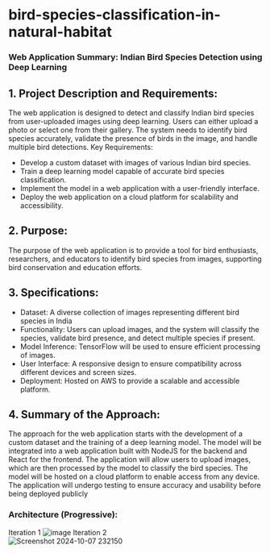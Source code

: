 # bird-species-classification-in-natural-habitat

### Web Application Summary: Indian Bird Species Detection using Deep Learning
## 1. Project Description and Requirements:
The web application is designed to detect and classify Indian bird species from user-uploaded images using deep learning. Users can either upload a photo or select one from their gallery. The system needs to identify bird species accurately, validate the presence of birds in the image, and handle multiple bird detections.
Key Requirements:
<ul>
  <li>Develop a custom dataset with images of various Indian bird species. </li>
  <li>Train a deep learning model capable of accurate bird species classification. </li>
  <li>Implement the model in a web application with a user-friendly interface. </li>
  <li>Deploy the web application on a cloud platform for scalability and accessibility. </li>
</ul>

## 2. Purpose:
The purpose of the web application is to provide a tool for bird enthusiasts, researchers, and educators to identify bird species from images, supporting bird conservation and education efforts.
## 3. Specifications:
<ul>
  <li>Dataset: A diverse collection of images representing different bird species in India </li>
  <li>Functionality: Users can upload images, and the system will classify the species, validate bird presence, and detect multiple species if present. </li>
  <li>Model Inference: TensorFlow will be used to ensure efficient processing of images. </li>
  <li>User Interface: A responsive design to ensure compatibility across different devices and screen sizes. </li>
  <li>Deployment: Hosted on AWS to provide a scalable and accessible platform. </li>
</ul>

## 4. Summary of the Approach:
The approach for the web application starts with the development of a custom dataset and the training of a deep learning model. The model will be integrated into a web application built with NodeJS for the backend and React for the frontend.
The application will allow users to upload images, which are then processed by the model to classify the bird species. The model will be hosted on a cloud platform to enable access from any device. The application will undergo testing to ensure accuracy and usability before being deployed publicly


### Architecture (Progressive):
Iteration 1
![image](https://github.com/user-attachments/assets/0ffd68aa-cbb9-4e5a-b072-3c74f4594481)
Iteration 2
<br/>
<img alt="Screenshot 2024-10-07 232150" src="https://github.com/user-attachments/assets/aeccdd91-e33f-4499-ac7c-bf8e04dd744f">


